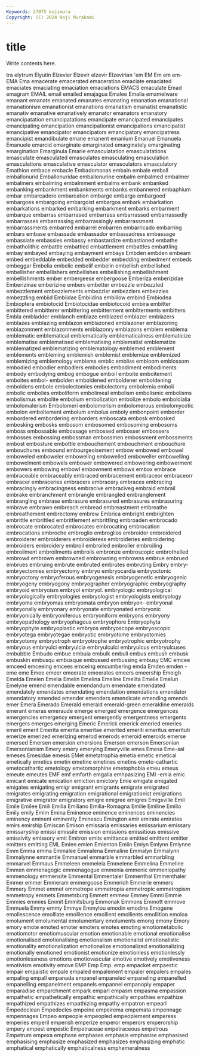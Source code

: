 ```yaml
---
Keywords: 27075 kojimura
Copyright: (C) 2024 Koji Murakami
---
```


# title

Write contents here.



tra elytrum Elyutin Elzevier Elzevir elzevir Elzevirian 'em EM Em
em em- EMA Ema emacerate emacerated emaceration emaciate emaciated emaciates
emaciating emaciation emaciations EMACS emaculate Emad emagram EMAIL email emailed
emajagua Emalee Emalia emamelware emanant emanate emanated emanates emanating emanation
emanational emanationism emanationist emanations emanatism emanatist emanatistic emanativ emanative emanatively
emanator emanators emanatory emancipatation emancipatations emancipate emancipated emancipates emancipating emancipation
emancipationist emancipations emancipatist emancipative emancipator emancipators emancipatory emancipatress emancipist emandibulate
emane emanent emanium Emanuel Emanuela Emanuele emarcid emarginate emarginated emarginately
emarginating emargination Emarginula Emarie emasculatation emasculatations emasculate emasculated emasculates emasculating
emasculation emasculations emasculative emasculator emasculators emasculatory Emathion embace embacle Embadomonas
embain embale emball emballonurid Emballonuridae emballonurine embalm embalmed embalmer embalmers
embalming embalmment embalms embank embanked embanking embankment embankments embanks embannered
embaphium embar embarcadero embarcation embarge embargo embargoed embargoes embargoing embargoist
embargos embark embarkation embarkations embarked embarking embarkment embarks embarment embarque
embarras embarrased embarrass embarrassed embarrassedly embarrasses embarrassing embarrassingly embarrassment embarrassments
embarred embarrel embarren embarricado embarring embars embase embassade embassador embassadress
embassage embassiate embassies embassy embastardize embastioned embathe embatholithic embattle embattled
embattlement embattles embattling embay embayed embaying embayment embays Embden embden
embeam embed embeddable embedded embedder embedding embedment embeds embeggar Embelia
embelic embelif embelin embellish embellished embellisher embellishers embellishes embellishing embellishment
embellishments ember embergeese embergoose Emberiza emberizidae Emberizinae emberizine embers embetter
embezzle embezzled embezzlement embezzlements embezzler embezzlers embezzles embezzling embiid Embiidae
Embiidina embillow embind Embiodea Embioptera embiotocid Embiotocidae embiotocoid embira embitter
embittered embitterer embittering embitterment embitterments embitters Embla embladder emblanch emblaze
emblazed emblazer emblazers emblazes emblazing emblazon emblazoned emblazoner emblazoning emblazonment
emblazonments emblazonry emblazons emblem emblema emblematic emblematical emblematically emblematicalness emblematicize
emblematise emblematised emblematising emblematist emblematize emblematized emblematizing emblematology emblemed emblement
emblements embleming emblemish emblemist emblemize emblemized emblemizing emblemology emblems emblic
embliss embloom emblossom embodied embodier embodiers embodies embodiment embodiments embody
embodying embog embogue emboil emboite emboitement emboites embol- embolden emboldened
emboldener emboldening emboldens embole embolectomies embolectomy embolemia emboli embolic embolies
emboliform embolimeal embolism embolismic embolisms embolismus embolite embolium embolization embolize
embolo embololalia embolomalerism Embolomeri embolomerism embolomerous embolomycotic embolon emboltement embolum
embolus emboly embonpoint emborder embordered embordering emborders emboscata embosk embosked
embosking embosks embosom embosomed embosoming embosoms emboss embossable embossage embossed
embosser embossers embosses embossing embossman embossmen embossment embossments embost embosture
embottle embouchement embouchment embouchure embouchures embound embourgeoisement embow embowed embowel
emboweled emboweler emboweling embowelled emboweller embowelling embowelment embowels embower embowered
embowering embowerment embowers embowing embowl embowment embows embox embrace embraceable
embraceably embraced embracement embraceor embraceorr embracer embraceries embracers embracery embraces
embracing embracingly embracingness embracive embraciveg embraid embrail embrake embranchment embrangle
embrangled embranglement embrangling embrase embrasure embrasured embrasures embrasuring embrave embrawn
embreach embread embreastment embreathe embreathement embrectomy embrew Embrica embright embrighten
embrittle embrittled embrittlement embrittling embroaden embrocado embrocate embrocated embrocates embrocating
embrocation embrocations embroche embroglio embroglios embroider embroidered embroiderer embroiderers embroideress
embroideries embroidering embroiders embroidery embroil embroiled embroiler embroiling embroilment embroilments
embroils embronze embroscopic embrothelled embrowd embrown embrowned embrowning embrowns embrue
embrued embrues embruing embrute embruted embrutes embruting Embry embry- embryectomies
embryectomy embryo embryocardia embryoctonic embryoctony embryoferous embryogenesis embryogenetic embryogenic embryogeny
embryogony embryographer embryographic embryography embryoid embryoism embryol embryol. embryologic embryological
embryologically embryologies embryologist embryologists embryology embryoma embryomas embryomata embryon embryon-
embryonal embryonally embryonary embryonate embryonated embryonic embryonically embryoniferous embryoniform embryons
embryony embryopathology embryophagous embryophore Embryophyta embryophyte embryoplastic embryos embryoscope embryoscopic
embryotega embryotegae embryotic embryotome embryotomies embryotomy embryotroph embryotrophe embryotrophic embryotrophy
embryous embryulci embryulcia embryulculci embryulcus embryulcuses embubble Embudo embue embuia
embulk embull embus embush embusk embuskin embusqu embusque embussed embussing
embusy EMC emcee emceed emceeing emcees emceing emcumbering emda Emden
emden -eme eme Emee emeer emeerate emeerates emeers emeership Emeigh
Emelda Emelen Emelia Emelin Emelina Emeline Emelita Emelle Emelun Emelyne
emend emendable emendandum emendate emendated emendately emendates emendating emendation emendations
emendator emendatory emended emender emenders emendicate emending emends emer Emera
Emerado Emerald emerald emerald-green emeraldine emeralds emerant emeras emeraude emerge
emerged emergence emergences emergencies emergency emergent emergently emergentness emergents emergers
emerges emerging Emeric Emerick emerick emeried emeries emeril emerit Emerita
emerita emeritae emerited emeriti emeritus emerituti emerize emerized emerizing emerod
emerods emeroid emeroids emerse emersed Emersen emersion emersions Emerson emerson
Emersonian Emersonianism Emery emery emerying Emeryville emes Emesa Eme-sal emeses
Emesidae emesis EMet emetatrophia emetia emetic emetical emetically emetics emetin
emetine emetines emetins emeto-cathartic emetocathartic emetology emetomorphine emetophobia emeu emeus
emeute emeutes EMF emf emforth emgalla emhpasizing EMI -emia emic
emicant emicate emication emiction emictory Emie emigate emigated emigates emigating
emigr emigrant emigrants emigrate emigrated emigrates emigrating emigration emigrational emigrationist
emigrations emigrative emigrator emigratory emigre emigree emigres Emigsville Emil Emile
Emilee Emili Emilia Emiliano Emilia-Romagna Emilie Emiline Emilio Emily emily
Emim Emina Eminence eminence eminences eminencies eminency eminent eminently Eminescu
Emington emir emirate emirates emirs emirship Emiscan Emison emissaria emissaries
emissarium emissary emissaryship emissi emissile emission emissions emissitious emissive emissivity
emissory emit Emitron emits emittance emitted emittent emitter emitters emitting
EML Emlen emlen Emlenton Emlin Emlyn Emlynn Emlynne Emm Emma
emma Emmalee Emmalena Emmaline Emmalyn Emmalynn Emmalynne emmantle Emmanuel emmarble
emmarbled emmarbling emmarvel Emmaus Emmeleen emmeleia Emmelene Emmelina Emmeline Emmen
emmenagogic emmenagogue emmenia emmenic emmeniopathy emmenology emmensite Emmental Emmentaler Emmenthal
Emmenthaler Emmer emmer Emmeram emmergoose Emmerich Emmerie emmers Emmery Emmet
emmet emmetrope emmetropia emmetropic emmetropism emmetropy emmets Emmetsburg Emmett emmew
Emmey Emmi Emmie Emmies emmies Emmit Emmitsburg Emmonak Emmons Emmott
emmove Emmuela Emmy emmy Emmye Emmylou emodin emodins Emogene emollescence
emolliate emollience emollient emollients emollition emoloa emolument emolumental emolumentary emoluments
emong emony Emory emory emote emoted emoter emoters emotes emoting
emotiometabolic emotiomotor emotiomuscular emotion emotionable emotional emotionalise emotionalised emotionalising emotionalism
emotionalist emotionalistic emotionality emotionalization emotionalize emotionalized emotionalizing emotionally emotioned emotionist
emotionize emotionless emotionlessly emotionlessness emotions emotiovascular emotive emotively emotiveness emotivism
emotivity emove EMP Emp Emp. emp empacket empaestic empair empaistic
empale empaled empalement empaler empalers empales empaling empall empanada empanel
empaneled empaneling empanelled empanelling empanelment empanels empannel empanoply empaper emparadise
emparchment empark emparl empasm empasma empassion empathetic empathetically empathic empathically
empathies empathize empathized empathizes empathizing empathy empatron empearl Empedoclean Empedocles
empeine empeirema empemata empennage empennages Empeo empeople empeopled empeoplement emperess
emperies emperil emperish emperize emperor emperors emperorship empery empest empestic
Empetraceae empetraceous empetrous Empetrum empexa emphase emphases emphasis emphasise emphasised
emphasising emphasize emphasized emphasizes emphasizing emphatic emphatical emphatically emphaticalness emphemeralness
